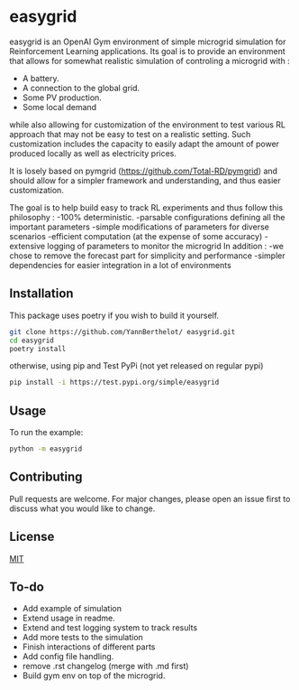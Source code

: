 # easygrid

easygrid is an OpenAI Gym environment of simple microgrid simulation for Reinforcement Learning applications. Its goal is to provide an environment that allows for somewhat realistic simulation of controling a microgrid with :

- A battery.
- A connection to the global grid.
- Some PV production.
- Some local demand

while also allowing for customization of the environment to test various RL approach that may not be easy to test on a realistic setting. Such customization includes the capacity to easily adapt the amount of power produced locally as well as electricity prices.

It is losely based on pymgrid (https://github.com/Total-RD/pymgrid) and should allow for a simpler framework and understanding, and thus easier customization.

The goal is to help build easy to track RL experiments and thus follow this philosophy :
-100% deterministic.
-parsable configurations defining all the important parameters
-simple modifications of parameters for diverse scenarios
-efficient computation (at the expense of some accuracy)
-extensive logging of parameters to monitor the microgrid
In addition :
-we chose to remove the forecast part for simplicity and performance
-simpler dependencies for easier integration in a lot of environments

## Installation

This package uses poetry if you wish to build it yourself.

```bash
git clone https://github.com/YannBerthelot/ easygrid.git
cd easygrid
poetry install
```

otherwise, using pip and Test PyPi (not yet released on regular pypi)

```bash
pip install -i https://test.pypi.org/simple/easygrid
```

## Usage

To run the example:

```bash
python -m easygrid
```

## Contributing

Pull requests are welcome. For major changes, please open an issue first to discuss what you would like to change.

## License

[MIT](https://choosealicense.com/licenses/mit/)

## To-do

- Add example of simulation
- Extend usage in readme.
- Extend and test logging system to track results
- Add more tests to the simulation
- Finish interactions of different parts
- Add config file handling.
- remove .rst changelog (merge with .md first)
- Build gym env on top of the microgrid.
